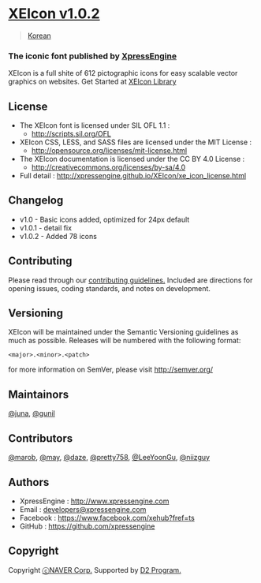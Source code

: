# [XEIcon v1.0.2](http://xpressengine.github.io/XEIcon/)
> [Korean](https://github.com/xpressengine/XEIcon/blob/master/README_kor.md)

### The iconic font published by [XpressEngine](https://www.xpressengine.com)
XEIcon is a full shite of 612 pictographic icons for easy scalable vector graphics on websites.
Get Started at [XEIcon Library](http://xpressengine.github.io/XEIcon/)


## License
- The XEIcon font is licensed under SIL OFL 1.1 :
	- http://scripts.sil.org/OFL
- XEIcon CSS, LESS, and SASS files are licensed under the MIT License :
	- http://opensource.org/licenses/mit-license.html
- The XEIcon documentation is licensed under the CC BY 4.0 License :
	- http://creativecommons.org/licenses/by-sa/4.0
- Full detail : http://xpressengine.github.io/XEIcon/xe_icon_license.html


## Changelog 
- v1.0 - Basic icons added, optimized for 24px default
- v1.0.1 - detail fix
- v1.0.2 - Added 78 icons


## Contributing
Please read through our [contributing guidelines.](https://github.com/xpressengine/XEIcon/blob/master/CONTRIBUTING.md) Included are directions for opening issues, coding standards, and notes on development.


## Versioning 
XEIcon will be maintained under the Semantic Versioning guidelines as much as possible. Releases will be numbered with the following format:

`<major>.<minor>.<patch>`

for more information on SemVer, please visit http://semver.org/


## Maintainors
[@juna](https://www.facebook.com/juna.junhalee), [@gunil](http://github.com/gunil)


## Contributors
[@marob](http://www.facebook.com/marob.99), [@may](https://www.facebook.com/rabbitgirl80), [@daze](http://www.facebook.com/daze325.), [@pretty758](https://www.facebook.com/haneul.kim.79656), [@LeeYoonGu](https://github.com/LeeYoonGu), [@niizguy](https://github.com/niizguy) 


## Authors
- XpressEngine : http://www.xpressengine.com
- Email : developers@xpressengine.com
- Facebook : https://www.facebook.com/xehub?fref=ts
- GitHub : https://github.com/xpressengine


## Copyright
Copyright [ⓒNAVER Corp.](http://www.navercorp.com/ko/index.nhn) Supported by [D2 Program.](http://developer.naver.com/wiki/pages/techSupport)
